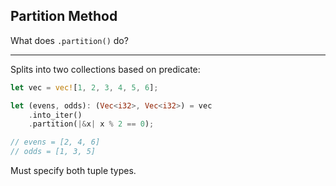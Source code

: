 ## Partition Method

What does `.partition()` do?

---

Splits into two collections based on predicate:
```rust
let vec = vec![1, 2, 3, 4, 5, 6];

let (evens, odds): (Vec<i32>, Vec<i32>) = vec
    .into_iter()
    .partition(|&x| x % 2 == 0);

// evens = [2, 4, 6]
// odds = [1, 3, 5]
```
Must specify both tuple types.

